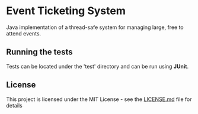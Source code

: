 # Event Ticketing System

Java implementation of a thread-safe system for managing large, free to attend events. 

## Running the tests

Tests can be located under the 'test' directory and can be run using **JUnit**. 

## License

This project is licensed under the MIT License - see the [LICENSE.md](LICENSE.md) file for details
